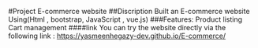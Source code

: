 #Project
E-commerce website 
##Discription
Built an E-commerce website 
Using(Html , bootstrap, JavaScript , vue.js)
###Features:
Product listing
Cart management
####link
You can try the website directly via the following link :
https://yasmeenhegazy-dev.github.io/E-commerce/
